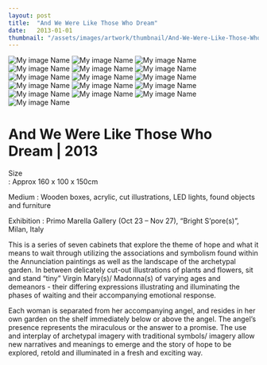```yaml
---
layout: post
title:  "And We Were Like Those Who Dream"
date:   2013-01-01
thumbnail: "/assets/images/artwork/thumbnail/And-We-Were-Like-Those-Who-Dream-2013.jpg"
---
```



![My image Name](/assets/images/artwork/And-We-Were-Like-Those-Who-Dreamed-1.jpg)
![My image Name](/assets/images/artwork/And-We-Were-Like-Those-Who-Dreamed-2.jpg)
![My image Name](/assets/images/artwork/And-We-Were-Like-Those-Who-Dreamed-3.jpg)
![My image Name](/assets/images/artwork/And-We-Were-Like-Those-Who-Dreamed-4.jpg)
![My image Name](/assets/images/artwork/And-We-Were-Like-Those-Who-Dreamed-5.jpg)
![My image Name](/assets/images/artwork/And-We-Were-Like-Those-Who-Dreamed-6.jpg)
![My image Name](/assets/images/artwork/And-We-Were-Like-Those-Who-Dreamed-7.jpg)
![My image Name](/assets/images/artwork/And-We-Were-Like-Those-Who-Dreamed-8.jpg)
![My image Name](/assets/images/artwork/And-We-Were-Like-Those-Who-Dreamed-9.jpg)
![My image Name](/assets/images/artwork/And-We-Were-Like-Those-Who-Dreamed-10.jpg)
![My image Name](/assets/images/artwork/And-We-Were-Like-Those-Who-Dreamed-11.jpg)
![My image Name](/assets/images/artwork/And-We-Were-Like-Those-Who-Dreamed-12.jpg)
![My image Name](/assets/images/artwork/And-We-Were-Like-Those-Who-Dreamed-13.jpg)
![My image Name](/assets/images/artwork/And-We-Were-Like-Those-Who-Dreamed-14.jpg)
![My image Name](/assets/images/artwork/And-We-Were-Like-Those-Who-Dreamed-15.jpg)
![My image Name](/assets/images/artwork/And-We-Were-Like-Those-Who-Dreamed-16.jpg)

# And We Were Like Those Who Dream | 2013

Size  
: Approx 160 x 100 x 150cm

Medium
: Wooden boxes, acrylic, cut illustrations, LED lights, found objects and furniture

Exhibition
: Primo Marella Gallery (Oct 23 – Nov 27), “Bright S’pore(s)”, Milan, Italy

<!--excerpt_separator-->

This is a series of seven cabinets that explore the theme of hope and what it means to wait through utilizing the associations and symbolism found within the Annunciation paintings as well as the landscape of the archetypal garden.   In between delicately cut-out illustrations of plants and flowers, sit and stand “tiny” Virgin Mary(s)/ Madonna(s) of varying ages and demeanors - their differing expressions illustrating and illuminating the phases of waiting and their accompanying emotional response.

Each woman is separated from her accompanying angel, and resides in her own garden on the shelf immediately below or above the angel.  The angel’s presence represents the miraculous or the answer to a promise.  The use and interplay of archetypal imagery with traditional symbols/ imagery allow new narratives and meanings to emerge and the story of hope to be explored, retold and illuminated in a fresh and exciting way.